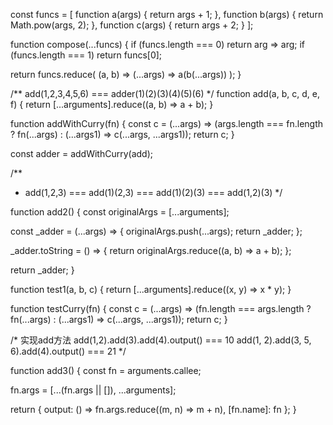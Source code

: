 const funcs = [
  function a(args) {
    return args + 1;
  },
  function b(args) {
    return Math.pow(args, 2);
  },
  function c(args) {
    return args + 2;
  }
];                                                                                                                             

function compose(...funcs) {
  if (funcs.length === 0) return arg => arg;
  if (funcs.length === 1) return funcs[0];

  return funcs.reduce(
    (a, b) => (...args) => a(b(...args))
  );
}

/**
    add(1,2,3,4,5,6) === adder(1)(2)(3)(4)(5)(6)
*/
function add(a, b, c, d, e, f) {
  return [...arguments].reduce((a, b) => a + b);
}


function addWithCurry(fn) {
  const c = (...args) => (args.length === fn.length ? fn(...args) : (...args1) => c(...args, ...args1));
  return c;
}

const adder = addWithCurry(add);

/**
 *  add(1,2,3) === add(1)(2,3) === add(1)(2)(3) === add(1,2)(3)
 */

function add2() {
  const originalArgs = [...arguments];

  const _adder = (...args) => {
    originalArgs.push(...args);
    return _adder;
  };

  _adder.toString = () => {
    return originalArgs.reduce((a, b) => a + b);
  };

  return _adder;
}


function test1(a, b, c) {
  return [...arguments].reduce((x, y) => x * y);
}

function testCurry(fn) {
  const c = (...args) => (fn.length === args.length ? fn(...args) : (...args1) => c(...args, ...args1));
  return c;
}


/*
  实现add方法
  add(1,2).add(3).add(4).output() === 10
  add(1, 2).add(3, 5, 6).add(4).output() === 21
*/

function add3() {
  const fn = arguments.callee;

  fn.args = [...(fn.args || []), ...arguments];

  return {
    output: () => fn.args.reduce((m, n) => m + n),
    [fn.name]: fn
  };
}
